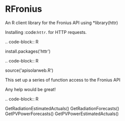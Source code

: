 # RFronius

An R client library for the Fronius API using *library(httr)

Installing :code:`httr`. for HTTP requests.

.. code-block:: R

  install.packages('httr')

.. code-block:: R

  source('apisolarweb.R')

This set up a series of function access to the Fronius API

Any help would be great!


.. code-block:: R

  GetRadiationEstimatedActuals()
  GetRadiationForecasts()
  GetPVPowerForecasts()
  GetPVPowerEstimatedActuals()

